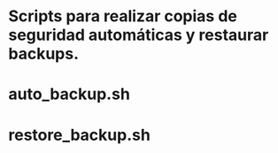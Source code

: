 # Scripts para realizar copias de seguridad automáticas y restaurar backups.

# auto_backup.sh
# restore_backup.sh